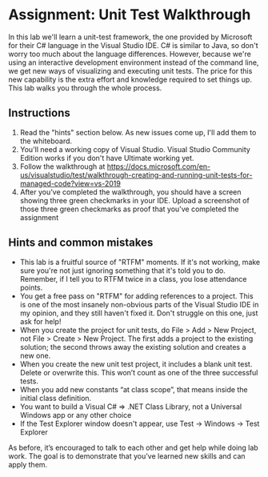 Assignment: Unit Test Walkthrough
=================================

In this lab we'll learn a unit-test framework, the one provided by Microsoft for their C# language in the Visual Studio IDE. C# is  similar to Java, so don't worry too much about the language differences. However, because we're using an interactive development environment instead of the command line, we get new ways of visualizing and executing unit tests. The price for this new capability is the extra effort and knowledge required to set things up. This lab walks you through the whole process.

Instructions
------------

 1. Read the "hints" section below. As new issues come up, I'll add them to the whiteboard.
 2. You'll need a working copy of Visual Studio. Visual Studio Community Edition works if you don't have Ultimate working yet. 
 3. Follow the walkthrough at <https://docs.microsoft.com/en-us/visualstudio/test/walkthrough-creating-and-running-unit-tests-for-managed-code?view=vs-2019>
 4. After you’ve completed the walkthrough, you should have a screen showing three green checkmarks in your IDE. Upload a screenshot of those three green checkmarks as proof that you've completed the assignment

Hints and common mistakes
-------------------------

- This lab is a fruitful source of "RTFM" moments. If it's not working, make sure you're not just ignoring something that it's told you to do. Remember, if I tell you to RTFM twice in a class, you lose attendance points.
- You get a free pass on "RTFM" for adding references to a project. This is one of the most insanely non-obvious parts of the Visual Studio IDE in my opinion, and they still haven't fixed it. Don't struggle on this one, just ask for help!
- When you create the project for unit tests, do File > Add > New Project, not File > Create > New Project. The first adds a project to the existing solution; the second throws away the existing solution and creates a new one.
- When you create the new unit test project, it includes a blank unit test. Delete or overwrite this. This won’t count as one of the three successful tests.
- When you add new constants “at class scope”, that means inside the initial class definition.
- You want to build a Visual C# => .NET Class Library, not a Universal Windows app or any other choice
- If the Test Explorer window doesn't appear, use Test -> Windows -> Test Explorer

As before, it’s encouraged to talk to each other and get help while doing lab work. The goal is to demonstrate that you’ve learned new skills and can apply them.
 
